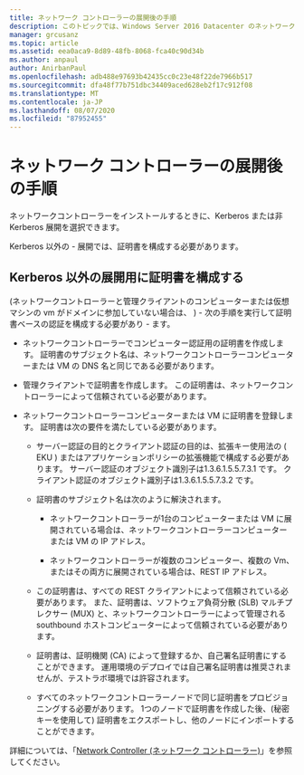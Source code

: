 ```yaml
---
title: ネットワーク コントローラーの展開後の手順
description: このトピックでは、Windows Server 2016 Datacenter のネットワークコントローラーの非 Kerberos 展開に関する証明書の構成手順について説明します。
manager: grcusanz
ms.topic: article
ms.assetid: eea0aca9-8d89-48fb-8068-fca40c90d34b
ms.author: anpaul
author: AnirbanPaul
ms.openlocfilehash: adb488e97693b42435cc0c23e48f22de7966b517
ms.sourcegitcommit: dfa48f77b751dbc34409aced628eb2f17c912f08
ms.translationtype: MT
ms.contentlocale: ja-JP
ms.lasthandoff: 08/07/2020
ms.locfileid: "87952455"
---
```

# <a name="post-deployment-steps-for-network-controller"></a>ネットワーク コントローラーの展開後の手順

ネットワークコントローラーをインストールするときに、Kerberos または非 Kerberos 展開を選択できます。

Kerberos 以外の \- 展開では、証明書を構成する必要があります。

## <a name="configure-certificates-for-non-kerberos-deployments"></a>Kerberos 以外の展開用に証明書を構成する

\(ネットワークコントローラーと管理クライアントのコンピューターまたは仮想マシンの vm がドメインに参加していない場合は、 \) \- 次の手順を実行して証明書ベースの認証を構成する必要があり \- ます。

- ネットワークコントローラーでコンピューター認証用の証明書を作成します。 証明書のサブジェクト名は、ネットワークコントローラーコンピューターまたは VM の DNS 名と同じである必要があります。

- 管理クライアントで証明書を作成します。 この証明書は、ネットワークコントローラーによって信頼されている必要があります。

- ネットワークコントローラーコンピューターまたは VM に証明書を登録します。 証明書は次の要件を満たしている必要があります。

    -  サーバー認証の目的とクライアント認証の目的は、拡張キー使用法の \( EKU \) またはアプリケーションポリシーの拡張機能で構成する必要があります。 サーバー認証のオブジェクト識別子は1.3.6.1.5.5.7.3.1 です。 クライアント認証のオブジェクト識別子は1.3.6.1.5.5.7.3.2 です。

    - 証明書のサブジェクト名は次のように解決されます。

        - ネットワークコントローラーが1台のコンピューターまたは VM に展開されている場合は、ネットワークコントローラーコンピューターまたは VM の IP アドレス。

        - ネットワークコントローラーが複数のコンピューター、複数の Vm、またはその両方に展開されている場合は、REST IP アドレス。

    - この証明書は、すべての REST クライアントによって信頼されている必要があります。 また、証明書は、ソフトウェア負荷分散 (SLB) マルチプレクサー (MUX) と、ネットワークコントローラーによって管理される southbound ホストコンピューターによって信頼されている必要があります。

    - 証明書は、証明機関 (CA) によって登録するか、自己署名証明書にすることができます。 運用環境のデプロイでは自己署名証明書は推奨されませんが、テストラボ環境では許容されます。

    - すべてのネットワークコントローラーノードで同じ証明書をプロビジョニングする必要があります。 1つのノードで証明書を作成した後、(秘密キーを使用して) 証明書をエクスポートし、他のノードにインポートすることができます。

詳細については、「[Network Controller (ネットワーク コントローラー)](Network-Controller.md)」を参照してください。
